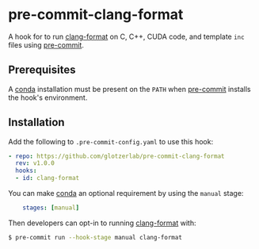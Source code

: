 # pre-commit-clang-format

A hook for to run [clang-format] on C, C++, CUDA code, and template `inc` files using [pre-commit].

[clang-format]: https://clang.llvm.org/docs/ClangFormat.html
[pre-commit]: https://pre-commit.com/

## Prerequisites

A [conda] installation must be present on the `PATH` when [pre-commit] installs the hook's
environment.

[conda]: https://docs.conda.io/en/latest/miniconda.html

## Installation

Add the following to `.pre-commit-config.yaml` to use this hook:

```yaml
- repo: https://github.com/glotzerlab/pre-commit-clang-format
  rev: v1.0.0
  hooks:
  - id: clang-format
```

You can make [conda] an optional requirement by using the `manual` stage:

```yaml
    stages: [manual]
```

Then developers can opt-in to running [clang-format] with:

```bash
$ pre-commit run --hook-stage manual clang-format
```
